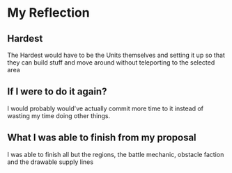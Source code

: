 # My Reflection

## Hardest
The Hardest would have to be the Units themselves and setting it up so that they can build stuff and move around without teleporting to the selected area

## If I were to do it again?
I would probably would've actually commit more time to it instead of wasting my time doing other things.

## What I was able to finish from my proposal
I was able to finish all but the regions, the battle mechanic, obstacle faction and the drawable supply lines